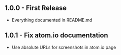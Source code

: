 ## 1.0.0 - First Release
* Everything documented in README.md

## 1.0.1 - Fix atom.io documentation
* Use absolute URLs for screenshots in atom.io page
